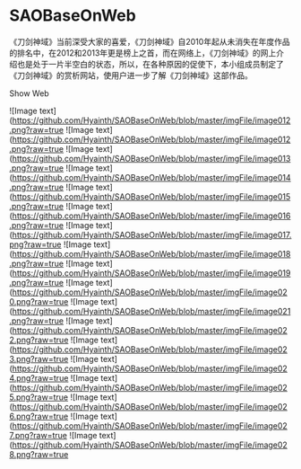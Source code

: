 # SAOBaseOnWeb
《刀剑神域》当前深受大家的喜爱，《刀剑神域》自2010年起从未消失在年度作品的排名中，在2012和2013年更是榜上之首，而在网络上，《刀剑神域》的网上介绍也是处于一片半空白的状态，所以，在各种原因的促使下，本小组成员制定了《刀剑神域》的赏析网站，使用户进一步了解《刀剑神域》这部作品。

Show Web

![Image text](https://github.com/Hyainth/SAOBaseOnWeb/blob/master/imgFile/image012.png?raw=true
![Image text](https://github.com/Hyainth/SAOBaseOnWeb/blob/master/imgFile/image012.png?raw=true
![Image text](https://github.com/Hyainth/SAOBaseOnWeb/blob/master/imgFile/image013.png?raw=true
![Image text](https://github.com/Hyainth/SAOBaseOnWeb/blob/master/imgFile/image014.png?raw=true
![Image text](https://github.com/Hyainth/SAOBaseOnWeb/blob/master/imgFile/image015.png?raw=true
![Image text](https://github.com/Hyainth/SAOBaseOnWeb/blob/master/imgFile/image016.png?raw=true
![Image text](https://github.com/Hyainth/SAOBaseOnWeb/blob/master/imgFile/image017.png?raw=true
![Image text](https://github.com/Hyainth/SAOBaseOnWeb/blob/master/imgFile/image018.png?raw=true
![Image text](https://github.com/Hyainth/SAOBaseOnWeb/blob/master/imgFile/image019.png?raw=true
![Image text](https://github.com/Hyainth/SAOBaseOnWeb/blob/master/imgFile/image020.png?raw=true
![Image text](https://github.com/Hyainth/SAOBaseOnWeb/blob/master/imgFile/image021.png?raw=true
![Image text](https://github.com/Hyainth/SAOBaseOnWeb/blob/master/imgFile/image022.png?raw=true
![Image text](https://github.com/Hyainth/SAOBaseOnWeb/blob/master/imgFile/image023.png?raw=true
![Image text](https://github.com/Hyainth/SAOBaseOnWeb/blob/master/imgFile/image024.png?raw=true
![Image text](https://github.com/Hyainth/SAOBaseOnWeb/blob/master/imgFile/image025.png?raw=true
![Image text](https://github.com/Hyainth/SAOBaseOnWeb/blob/master/imgFile/image026.png?raw=true
![Image text](https://github.com/Hyainth/SAOBaseOnWeb/blob/master/imgFile/image027.png?raw=true
![Image text](https://github.com/Hyainth/SAOBaseOnWeb/blob/master/imgFile/image028.png?raw=true

